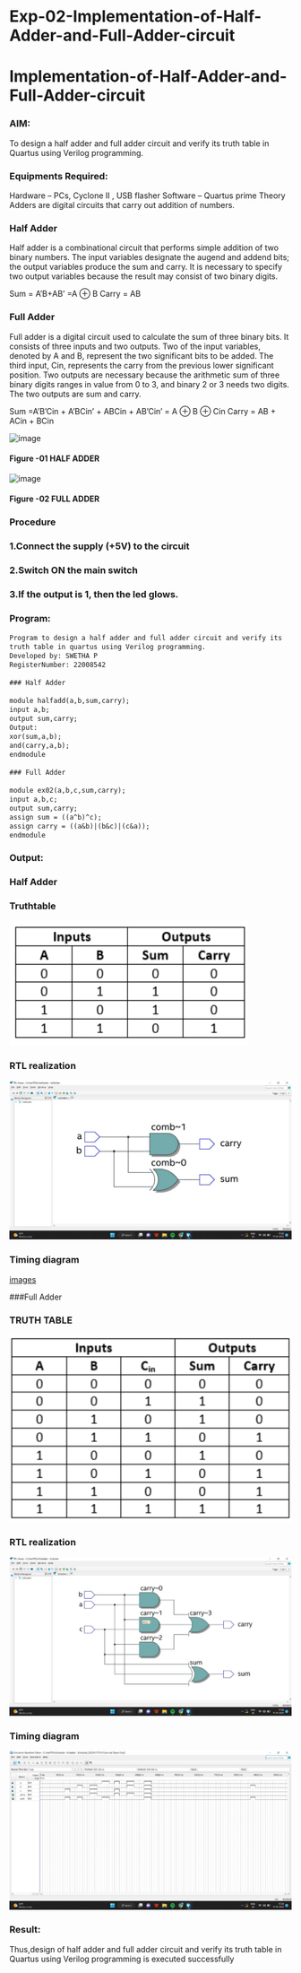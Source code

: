 # Exp-02-Implementation-of-Half-Adder-and-Full-Adder-circuit

# Implementation-of-Half-Adder-and-Full-Adder-circuit
### AIM: 

To design a half adder and full adder circuit and verify its truth table in Quartus using Verilog programming.

### Equipments Required:

Hardware – PCs, Cyclone II , USB flasher
Software – Quartus prime
Theory
Adders are digital circuits that carry out addition of numbers.

### Half Adder

Half adder is a combinational circuit that performs simple addition of two binary numbers. The input variables designate the augend and addend bits; the output variables produce the sum and carry. It is necessary to specify two output variables because the result may consist of two binary digits.

Sum = A’B+AB’ =A ⊕ B Carry = AB

### Full Adder

Full adder is a digital circuit used to calculate the sum of three binary bits. It consists of three inputs and two outputs. Two of the input variables, denoted by A and B, represent the two significant bits to be added. The third input, Cin, represents the carry from the previous lower significant position. Two outputs are necessary because the arithmetic sum of three binary digits ranges in value from 0 to 3, and binary 2 or 3 needs two digits. The two outputs are sum and carry.

Sum =A’B’Cin + A’BCin’ + ABCin + AB’Cin’ = A ⊕ B ⊕ Cin Carry = AB + ACin + BCin

 ![image](https://user-images.githubusercontent.com/36288975/163552156-a13e5a56-c638-4110-97d9-8896907c8d25.png)

#### Figure -01 HALF ADDER 


![image](https://user-images.githubusercontent.com/36288975/163552057-b3547877-6d07-45b4-b7e0-bcfebfad9e1d.png)

#### Figure -02 FULL ADDER 

### Procedure

### 1.Connect the supply (+5V) to the circuit
### 2.Switch ON the main switch
### 3.If the output is 1, then the led glows.

### Program:
```
Program to design a half adder and full adder circuit and verify its truth table in quartus using Verilog programming.
Developed by: SWETHA P
RegisterNumber: 22008542 

### Half Adder

module halfadd(a,b,sum,carry);
input a,b;
output sum,carry;
Output:
xor(sum,a,b);
and(carry,a,b);
endmodule

### Full Adder

module ex02(a,b,c,sum,carry);
input a,b,c;
output sum,carry;
assign sum = ((a^b)^c);
assign carry = ((a&b)|(b&c)|(c&a));
endmodule
```
### Output: 

 ### Half Adder

 ### Truthtable

 ![images](./images/halfaddTruthtable.png)

### RTL realization

![images](./images/halfaddRTL.jpeg)

### Timing diagram

[images](./images/halfaddSimulation.jpeg)

###Full Adder 

### TRUTH TABLE

![images](./images/fulladdTruthtable.png)

### RTL realization

![images](./images/fulladdRTL.jpeg)

### Timing diagram

![images](./images/fulladdSimulation.jpeg)


### Result:
 
Thus,design of half adder and full adder circuit and verify its truth  table in Quartus using Verilog programming is executed successfully 

